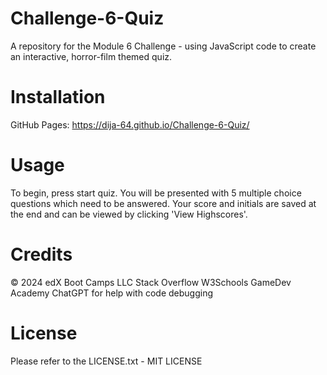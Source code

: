 # Challenge-6-Quiz
A repository for the Module 6 Challenge - using JavaScript code to create an interactive, horror-film themed quiz.

# Installation

GitHub Pages: https://dija-64.github.io/Challenge-6-Quiz/

# Usage
To begin, press start quiz. You will be presented with 5 multiple choice questions which need to be answered. Your score and initials are saved at the end and can be viewed by clicking 'View Highscores'.

# Credits
© 2024 edX Boot Camps LLC 
Stack Overflow
W3Schools
GameDev Academy
ChatGPT for help with code debugging

# License
Please refer to the LICENSE.txt - MIT LICENSE


